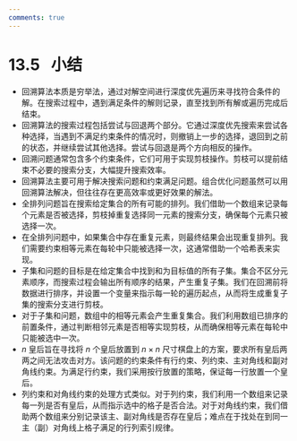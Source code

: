 ```yaml
---
comments: true
---
```


# 13.5 &nbsp; 小结

- 回溯算法本质是穷举法，通过对解空间进行深度优先遍历来寻找符合条件的解。在搜索过程中，遇到满足条件的解则记录，直至找到所有解或遍历完成后结束。
- 回溯算法的搜索过程包括尝试与回退两个部分。它通过深度优先搜索来尝试各种选择，当遇到不满足约束条件的情况时，则撤销上一步的选择，退回到之前的状态，并继续尝试其他选择。尝试与回退是两个方向相反的操作。
- 回溯问题通常包含多个约束条件，它们可用于实现剪枝操作。剪枝可以提前结束不必要的搜索分支，大幅提升搜索效率。
- 回溯算法主要可用于解决搜索问题和约束满足问题。组合优化问题虽然可以用回溯算法解决，但往往存在更高效率或更好效果的解法。
- 全排列问题旨在搜索给定集合的所有可能的排列。我们借助一个数组来记录每个元素是否被选择，剪枝掉重复选择同一元素的搜索分支，确保每个元素只被选择一次。
- 在全排列问题中，如果集合中存在重复元素，则最终结果会出现重复排列。我们需要约束相等元素在每轮中只能被选择一次，这通常借助一个哈希表来实现。
- 子集和问题的目标是在给定集合中找到和为目标值的所有子集。集合不区分元素顺序，而搜索过程会输出所有顺序的结果，产生重复子集。我们在回溯前将数据进行排序，并设置一个变量来指示每一轮的遍历起点，从而将生成重复子集的搜索分支进行剪枝。
- 对于子集和问题，数组中的相等元素会产生重复集合。我们利用数组已排序的前置条件，通过判断相邻元素是否相等实现剪枝，从而确保相等元素在每轮中只能被选中一次。
- $n$ 皇后旨在寻找将 $n$ 个皇后放置到 $n \times n$ 尺寸棋盘上的方案，要求所有皇后两两之间无法攻击对方。该问题的约束条件有行约束、列约束、主对角线和副对角线约束。为满足行约束，我们采用按行放置的策略，保证每一行放置一个皇后。
- 列约束和对角线约束的处理方式类似。对于列约束，我们利用一个数组来记录每一列是否有皇后，从而指示选中的格子是否合法。对于对角线约束，我们借助两个数组来分别记录该主、副对角线是否存在皇后；难点在于找处在到同一主（副）对角线上格子满足的行列索引规律。
